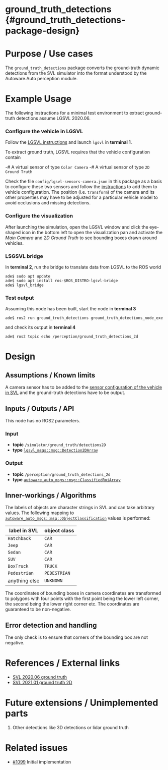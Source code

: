 ground_truth_detections {#ground_truth_detections-package-design}
===========


# Purpose / Use cases
<!-- Required -->
<!-- Things to consider:
    - Why did we implement this feature? -->

The `ground_truth_detections` package converts the ground-truth dynamic
detections from the SVL simulator into the format understood by the
Autoware.Auto perception module.

# Example Usage

The following instructions for a minimal test environment to extract ground-truth detections assume
LGSVL 2020.06.

### Configure the vehicle in LGSVL

Follow the [LGSVL instructions](https://autowarefoundation.gitlab.io/autoware.auto/AutowareAuto/lgsvl.html) and launch `lgsvl` in **terminal 1**.

To extract ground truth, LGSVL requires that the vehicle configuration contain

-# A virtual sensor of type `Color Camera`
-# A virtual sensor of type `2D Ground Truth`

Check the file `config/lgsvl-sensors-camera.json` in this package as a basis to configure these two
sensors and follow the
[instructions](https://autowarefoundation.gitlab.io/autoware.auto/AutowareAuto/lgsvl.html#lgsvl-configuring-vehicle)
to add them to vehicle configuration. The position (i.e. `transform`) of the camera and its other
properties may have to be adjusted for a particular vehicle model to avoid occlusions and missing
detections.

### Configure the visualization

After launching the simulation, open the LGSVL window and click the eye-shaped icon in the bottom
left to open the visualization pan and activate the *Main Camera* and *2D Ground Truth* to see
bounding boxes drawn around vehicles.

### LSGSVL bridge

In **terminal 2**, run the bridge to translate data from LGSVL to the ROS world

```console
ade$ sudo apt update
ade$ sudo apt install ros-$ROS_DISTRO-lgsvl-bridge
ade$ lgsvl_bridge
```

### Test output

Assuming this node has been built, start the node in **terminal 3**

```console
ade$ ros2 run ground_truth_detections ground_truth_detections_node_exe
```

and check its output in **terminal 4**

```console
ade$ ros2 topic echo /perception/ground_truth_detections_2d
```


# Design
<!-- Required -->
<!-- Things to consider:
    - How does it work? -->

## Assumptions / Known limits
<!-- Required -->

A camera sensor has to be added to the [sensor configuration of the vehicle in
SVL](https://autowarefoundation.gitlab.io/autoware.auto/AutowareAuto/lgsvl.html#lgsvl-configuring-vehicle)
and the ground-truth detections have to be output.

## Inputs / Outputs / API
<!-- Required -->
<!-- Things to consider:
    - How do you use the package / API? -->
This node has no ROS2 parameters.

### Input

- **topic** `/simulator/ground_truth/detections2D`
- **type**  [`lgsvl_msgs::msg::Detection2DArray`](https://github.com/lgsvl/lgsvl_msgs/blob/master/msg/Detection2DArray.msg)

### Output

- **topic** `/perception/ground_truth_detections_2d`
- **type**  [`autoware_auto_msgs::msg::ClassifiedRoiArray`](https://gitlab.com/autowarefoundation/autoware.auto/autoware_auto_msgs/-/blob/master/autoware_auto_msgs/msg/ClassifiedRoiArray.idl)

## Inner-workings / Algorithms
<!-- If applicable -->

The labels of objects are character strings in SVL and can take arbitrary values. The following
mapping to
[`autoware_auto_msgs::msg::ObjectClassification`](https://gitlab.com/autowarefoundation/autoware.auto/autoware_auto_msgs/-/blob/master/autoware_auto_msgs/msg/ObjectClassification.idl)
values is performed:

| label in SVL  | object class |
|---------------|--------------|
| `Hatchback`   | `CAR`        |
| `Jeep`        | `CAR`        |
| `Sedan`       | `CAR`        |
| `SUV`         | `CAR`        |
| `BoxTruck`    | `TRUCK`      |
| `Pedestrian`  | `PEDESTRIAN` |
| anything else | `UNKNOWN`    |

The coordinates of bounding boxes in camera coordinates are transformed to polygons with four points with the first point being the lower left corner, the second being the lower right corner etc. The coordinates are guaranteed to be non-negative.

## Error detection and handling
<!-- Required -->
The only check is to ensure that corners of the bounding box are not negative.

# References / External links
<!-- Optional -->

- [SVL 2020.06 ground truth](https://www.svlsimulator.com/docs/archive/2020.06/perception-ground-truth/#subscribe-to-ground-truth-messages-from-simulator)
- [SVL 2021.01 ground truth 2D](https://www.svlsimulator.com/docs/user-interface/sensor-visualizers/#2d-ground-truth)

# Future extensions / Unimplemented parts
<!-- Optional -->

1. Other detections like 3D detections or lidar ground truth

# Related issues
<!-- Required -->

- [#1099](https://gitlab.com/autowarefoundation/autoware.auto/AutowareAuto/-/issues/1099) Initial implementation
